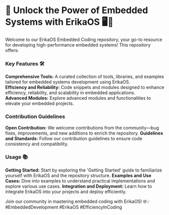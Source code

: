# 🌟 Unlock the Power of Embedded Systems with ErikaOS 🖥️🚀

Welcome to our ErikaOS Embedded Coding repository, your go-to resource for developing high-performance embedded systems! This repository offers:

### Key Features 🛠️
**Comprehensive Tools:** A curated collection of tools, libraries, and examples tailored for embedded systems development using ErikaOS.  
**Efficiency and Reliability:** Code snippets and modules designed to enhance efficiency, reliability, and scalability in embedded applications.  
**Advanced Modules:** Explore advanced modules and functionalities to elevate your embedded projects.  
### Contribution Guidelines
**Open Contribution:** We welcome contributions from the community—bug fixes, improvements, and new additions to enrich the repository.
**Guidelines and Standards:** Follow our contribution guidelines to ensure code consistency and compatibility.
### Usage 📚
**Getting Started:** Start by exploring the 'Getting Started' guide to familiarize yourself with ErikaOS and the repository structure.
**Examples and Use Cases:** Dive into examples to understand practical implementations and explore various use cases.
**Integration and Deployment:** Learn how to integrate ErikaOS into your projects and deploy efficiently.

Join our community in mastering embedded coding with ErikaOS! 🌐💡
#EmbeddedDevelopment #ErikaOS #EfficiencyInCoding
